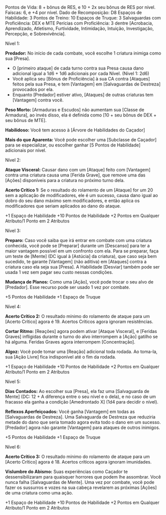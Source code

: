 Pontos de Vida: 8 + bônus de RES, e 10 + 2x seu bônus de RES por nível.
Faíscas: 6, e +4 por nível. 
Dado de Recomposição: D8
Espaços de Habilidade: 3
Pontos de Treino: 10
Espaços de Truque: 3
Salvaguardas com Proficiência: DEX e MTE
Perícias com Proficiência: 3 dentre [Acrobacia, Aprendizado, Atletismo, Furtividade, Intimidação, Intuição, Investigação, Percepção, e Sobrevivência].

Nível 1: 

**Predador:** No início de cada combate, você escolhe 1 criatura inimiga como sua [Presa]. 
- O [primeiro ataque] de cada turno contra sua Presa causa dano adicional igual a 1d6 + 1d6 adicionais por cada Nível. (Nível 1: 2d6)
- Você aplica seu [Bônus de Proficiência] à sua CA contra [Ataques] feitos pela sua Presa, e tem [Vantagem] em [Salvaguardas de Destreza] provocados por ela.
- Enquanto [Predador] estiver ativo, [Ataques] de outras criaturas tem [Vantagem] contra você.

**Peso Morto:** [Armaduras e Escudos] não aumentam sua [Classe de Armadura], ao invés disso, ela é definida como [10 + seu bônus de DEX + seu bônus de MTE].

**Habilidoso:** Você tem acesso à [Árvore de Habilidades do Caçador]

**Mais do que Aparenta:** Você pode escolher uma [Subclasse de Caçador] para se especializar, ou escolher ganhar [5 Pontos de Habilidade] adicionais por nível.

Nível 2:

**Ataque Visceral:** Causar dano com um [Ataque] feito com [Vantagem] contra uma criatura causa uma [Ferida Grave], que remove uma das [Ações] disponíveis para a criatura no próximo turno dela.

**Acerto Crítico 1:** Se o resultado do rolamento de um [Ataque] for um 20 sem a aplicação de modificadores, ele é um sucesso, causa dano igual ao dobro do seu dano máximo sem modificadores, e então aplica os modificadores que seriam aplicados ao dano do ataque.

+1 Espaço de Habilidade
+10 Pontos de Habilidade
+2 Pontos em Qualquer Atributo/1 Ponto em 2 Atributos

Nível 3:

**Preparo:** Caso você saiba que irá entrar em combate com uma criatura conhecida, você pode se [Preparar] durante um [Descanso] para ter a maior vantagem possível em um confronto com ela. Para se preparar, faça um teste de [Mente] (DC igual à [Astúcia] da criatura), que caso seja bem sucedido, te garante [Vantagem] (não aditiva) em [Ataques] contra a criatura caso ela seja sua [Presa]. A Habilidade [Desviar] também pode ser usada 1 vez sem pagar seu custo nessas condições.

**Mudança de Planos:** Como uma [Ação], você pode trocar o seu alvo de [Predador]. Esse recurso pode ser usado 1 vez por combate.

+5 Pontos de Habilidade
+1 Espaço de Truque

Nível 4:

**Acerto Crítico 2:** O resultado mínimo do rolamento de ataque para um [Acerto Crítico] agora é 19. Acertos Críticos agora ignoram resistências.

**Cortar Ritmo:** [Reações] agora podem ativar [Ataque Visceral], e [Feridas Graves] infligidas durante o turno do alvo interrompem a [Ação] gatilho se há alguma. Feridas Graves agora interrompem [Concentração].

**Algoz:** Você pode tomar uma [Reação] adicional toda rodada. Ao toma-la, sua [Ação Livre] fica indisponível até o fim da rodada.

+1 Espaço de Habilidade
+10 Pontos de Habilidade
+2 Pontos em Qualquer Atributo/1 Ponto em 2 Atributos

Nível 5:

**Dias Contados:** Ao escolher sua [Presa], ela faz uma [Salvaguarda de Mente] (DC: 12 + A diferença entre o seu nível e o dela), e no caso de um fracasso ela ganha a condição [Amedrontado X] (1d4 para decidir o nível).

**Reflexos Aperfeiçoados:** Você ganha [Vantagem] em todas as [Salvaguardas de Destreza]. Uma Salvaguarda de Destreza que reduziria metade do dano que seria tomado agora evita todo o dano em um sucesso. [Predador] agora não garante [Vantagem] para ataques de outros inimigos.

+5 Pontos de Habilidade
+1 Espaço de Truque

Nível 6:

**Acerto Crítico 3:** O resultado mínimo do rolamento de ataque para um [Acerto Crítico] agora é 18. Acertos críticos agora ignoram imunidades.

**Vislumbre do Abismo:** Suas experiências como Caçador te dessensibilizaram para quaisquer horrores que podem lhe assombrar. Você nunca falha [Salvaguardas de Mente]. Uma vez por combate, você pode fazer os sussurros e vozes na sua cabeça revelarem as próximas [Ações] de uma criatura como uma ação.

+1 Espaço de Habilidade
+10 Pontos de Habilidade
+2 Pontos em Qualquer Atributo/1 Ponto em 2 Atributos
